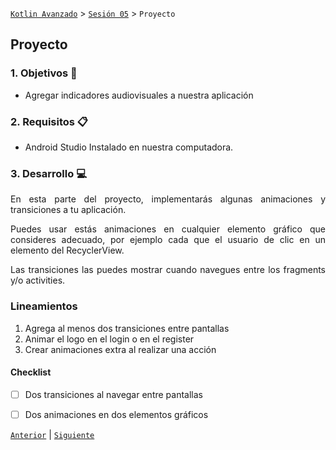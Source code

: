 [`Kotlin Avanzado`](../../Readme.md) > [`Sesión 05`](../Readme.md) > `Proyecto`

## Proyecto

<div style="text-align: justify;">

### 1. Objetivos :dart:

- Agregar indicadores audiovisuales a nuestra aplicación

### 2. Requisitos :clipboard:

- Android Studio Instalado en nuestra computadora.


### 3. Desarrollo :computer:

En esta parte del proyecto, implementarás algunas animaciones y transiciones a tu aplicación.

Puedes usar estás animaciones en cualquier elemento gráfico que consideres adecuado, por ejemplo cada que el usuario de clic en un elemento del RecyclerView.

Las transiciones las puedes mostrar cuando navegues entre los fragments y/o activities.

### Lineamientos

1. Agrega al menos dos transiciones entre pantallas
2. Animar el logo en el login o en el register
3. Crear animaciones extra al realizar una acción


#### Checklist

- [ ] Dos transiciones al navegar entre pantallas
- [ ] Dos animaciones en dos elementos gráficos


[`Anterior`](../Reto-02) | [`Siguiente`](../../Sesion-06/Readme.md)

</div>

